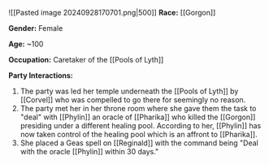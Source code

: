 
![[Pasted image 20240928170701.png|500]]
**Race:** [[Gorgon]]

**Gender:** Female

**Age:** ~100

**Occupation:** Caretaker of the [[Pools of Lyth]]

**Party Interactions:** 
1. The party was led her temple underneath the [[Pools of Lyth]] by [[Corvel]] who was compelled to go there for seemingly no reason.
2. The party met her in her throne room where she gave them the task to "deal" with [[Phylin]] an oracle of [[Pharika]] who killed the [[Gorgon]] presiding under a different healing pool. According to her, [[Phylin]] has now taken control of the healing pool which is an affront to [[Pharika]]. 
3. She placed a Geas spell on [[Reginald]] with the command being "Deal with the oracle [[Phylin]] within 30 days."